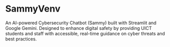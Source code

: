 # SammyVenv
An AI-powered Cybersecurity Chatbot (Sammy) built with Streamlit and Google Gemini. Designed to enhance digital safety by providing UICT students and staff with accessible, real-time guidance on cyber threats and best practices.
